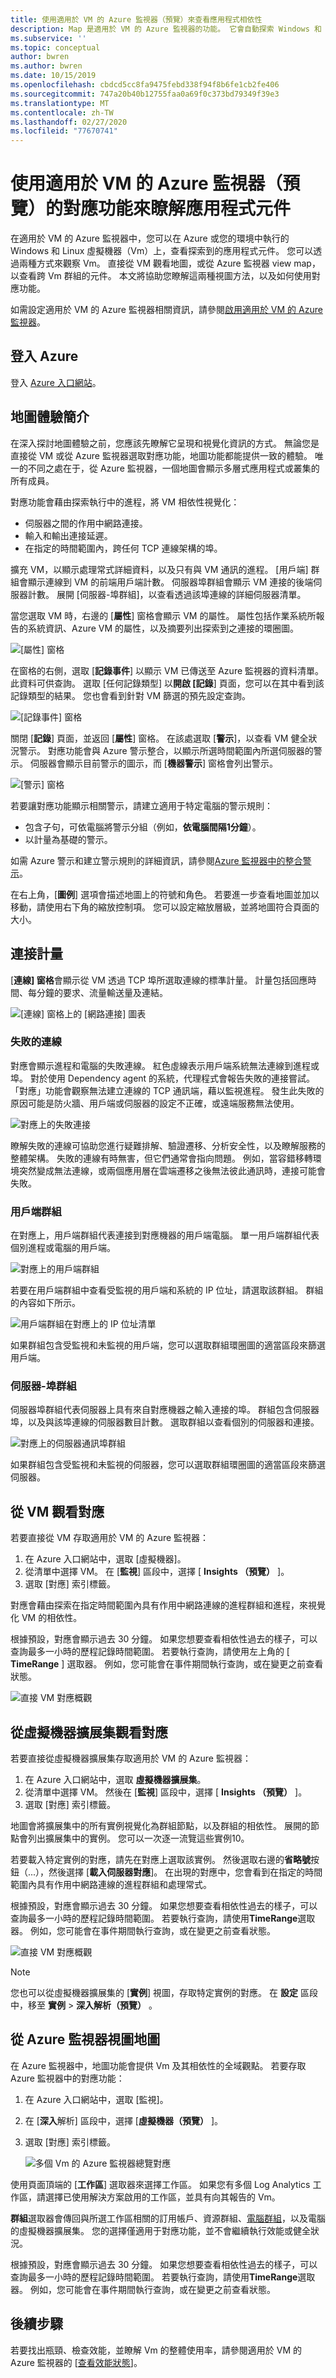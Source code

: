 ```yaml
---
title: 使用適用於 VM 的 Azure 監視器（預覽）來查看應用程式相依性
description: Map 是適用於 VM 的 Azure 監視器的功能。 它會自動探索 Windows 和 Linux 系統上的應用程式元件，並對應服務之間的通訊。 本文提供有關如何在各種情況下使用對應功能的詳細資料。
ms.subservice: ''
ms.topic: conceptual
author: bwren
ms.author: bwren
ms.date: 10/15/2019
ms.openlocfilehash: cbdcd5cc8fa9475febd338f94f8b6fe1cb2fe406
ms.sourcegitcommit: 747a20b40b12755faa0a69f0c373bd79349f39e3
ms.translationtype: MT
ms.contentlocale: zh-TW
ms.lasthandoff: 02/27/2020
ms.locfileid: "77670741"
---
```

# <a name="use-the-map-feature-of-azure-monitor-for-vms-preview-to-understand-application-components"></a>使用適用於 VM 的 Azure 監視器（預覽）的對應功能來瞭解應用程式元件
在適用於 VM 的 Azure 監視器中，您可以在 Azure 或您的環境中執行的 Windows 和 Linux 虛擬機器（Vm）上，查看探索到的應用程式元件。 您可以透過兩種方式來觀察 Vm。 直接從 VM 觀看地圖，或從 Azure 監視器 view map，以查看跨 Vm 群組的元件。 本文將協助您瞭解這兩種視圖方法，以及如何使用對應功能。 

如需設定適用於 VM 的 Azure 監視器相關資訊，請參閱[啟用適用於 VM 的 Azure 監視器](vminsights-enable-overview.md)。

## <a name="sign-in-to-azure"></a>登入 Azure
登入 [Azure 入口網站](https://portal.azure.com)。

## <a name="introduction-to-the-map-experience"></a>地圖體驗簡介
在深入探討地圖體驗之前，您應該先瞭解它呈現和視覺化資訊的方式。 無論您是直接從 VM 或從 Azure 監視器選取對應功能，地圖功能都能提供一致的體驗。 唯一的不同之處在于，從 Azure 監視器，一個地圖會顯示多層式應用程式或叢集的所有成員。

對應功能會藉由探索執行中的進程，將 VM 相依性視覺化： 

- 伺服器之間的作用中網路連接。
- 輸入和輸出連接延遲。
- 在指定的時間範圍內，跨任何 TCP 連線架構的埠。  
 
擴充 VM，以顯示處理常式詳細資料，以及只有與 VM 通訊的進程。 [用戶端] 群組會顯示連線到 VM 的前端用戶端計數。 伺服器埠群組會顯示 VM 連接的後端伺服器計數。 展開 [伺服器-埠群組]，以查看透過該埠連線的詳細伺服器清單。  

當您選取 VM 時，右邊的 [**屬性**] 窗格會顯示 VM 的屬性。 屬性包括作業系統所報告的系統資訊、Azure VM 的屬性，以及摘要列出探索到之連接的環圈圖。 

![[屬性] 窗格](./media/vminsights-maps/properties-pane-01.png)

在窗格的右側，選取 [**記錄事件**] 以顯示 VM 已傳送至 Azure 監視器的資料清單。 此資料可供查詢。  選取 [任何記錄類型] 以**開啟 [記錄**] 頁面，您可以在其中看到該記錄類型的結果。 您也會看到針對 VM 篩選的預先設定查詢。  

![[記錄事件] 窗格](./media/vminsights-maps/properties-pane-logs-01.png)

關閉 [**記錄**] 頁面，並返回 [**屬性**] 窗格。 在該處選取 [**警示**]，以查看 VM 健全狀況警示。 對應功能會與 Azure 警示整合，以顯示所選時間範圍內所選伺服器的警示。 伺服器會顯示目前警示的圖示，而 [**機器警示**] 窗格會列出警示。 

![[警示] 窗格](./media/vminsights-maps/properties-pane-alerts-01.png)

若要讓對應功能顯示相關警示，請建立適用于特定電腦的警示規則：

- 包含子句，可依電腦將警示分組（例如，**依電腦間隔1分鐘**）。
- 以計量為基礎的警示。

如需 Azure 警示和建立警示規則的詳細資訊，請參閱[Azure 監視器中的整合警示](../../azure-monitor/platform/alerts-overview.md)。

在右上角，[**圖例**] 選項會描述地圖上的符號和角色。 若要進一步查看地圖並加以移動，請使用右下角的縮放控制項。 您可以設定縮放層級，並將地圖符合頁面的大小。  

## <a name="connection-metrics"></a>連接計量
[**連線] 窗格**會顯示從 VM 透過 TCP 埠所選取連線的標準計量。 計量包括回應時間、每分鐘的要求、流量輸送量及連結。  

![[連線] 窗格上的 [網路連接] 圖表](./media/vminsights-maps/map-group-network-conn-pane-01.png)  

### <a name="failed-connections"></a>失敗的連線
對應會顯示進程和電腦的失敗連線。 紅色虛線表示用戶端系統無法連線到進程或埠。 對於使用 Dependency agent 的系統，代理程式會報告失敗的連接嘗試。 「對應」功能會觀察無法建立連線的 TCP 通訊端，藉以監視進程。 發生此失敗的原因可能是防火牆、用戶端或伺服器的設定不正確，或遠端服務無法使用。

![對應上的失敗連接](./media/vminsights-maps/map-group-failed-connection-01.png)

瞭解失敗的連線可協助您進行疑難排解、驗證遷移、分析安全性，以及瞭解服務的整體架構。 失敗的連線有時無害，但它們通常會指向問題。 例如，當容錯移轉環境突然變成無法連線，或兩個應用層在雲端遷移之後無法彼此通訊時，連接可能會失敗。

### <a name="client-groups"></a>用戶端群組
在對應上，用戶端群組代表連接到對應機器的用戶端電腦。 單一用戶端群組代表個別進程或電腦的用戶端。

![對應上的用戶端群組](./media/vminsights-maps/map-group-client-groups-01.png)

若要在用戶端群組中查看受監視的用戶端和系統的 IP 位址，請選取該群組。 群組的內容如下所示。  

![用戶端群組在對應上的 IP 位址清單](./media/vminsights-maps/map-group-client-group-iplist-01.png)

如果群組包含受監視和未監視的用戶端，您可以選取群組環圈圖的適當區段來篩選用戶端。

### <a name="server-port-groups"></a>伺服器-埠群組
伺服器埠群組代表伺服器上具有來自對應機器之輸入連接的埠。 群組包含伺服器埠，以及與該埠連線的伺服器數目計數。 選取群組以查看個別的伺服器和連接。 

![對應上的伺服器通訊埠群組](./media/vminsights-maps/map-group-server-port-groups-01.png)  

如果群組包含受監視和未監視的伺服器，您可以選取群組環圈圖的適當區段來篩選伺服器。

## <a name="view-a-map-from-a-vm"></a>從 VM 觀看對應 

若要直接從 VM 存取適用於 VM 的 Azure 監視器：

1. 在 Azure 入口網站中，選取 [虛擬機器]。 
2. 從清單中選擇 VM。 在 [**監視**] 區段中，選擇 [ **Insights （預覽）** ]。  
3. 選取 [對應] 索引標籤。

對應會藉由探索在指定時間範圍內具有作用中網路連線的進程群組和進程，來視覺化 VM 的相依性。  

根據預設，對應會顯示過去 30 分鐘。 如果您想要查看相依性過去的樣子，可以查詢最多一小時的歷程記錄時間範圍。 若要執行查詢，請使用左上角的 [ **TimeRange** ] 選取器。 例如，您可能會在事件期間執行查詢，或在變更之前查看狀態。  

![直接 VM 對應概觀](./media/vminsights-maps/map-direct-vm-01.png)

## <a name="view-a-map-from-a-virtual-machine-scale-set"></a>從虛擬機器擴展集觀看對應

若要直接從虛擬機器擴展集存取適用於 VM 的 Azure 監視器：

1. 在 Azure 入口網站中，選取 **虛擬機器擴展集**。
2. 從清單中選擇 VM。 然後在 [**監視**] 區段中，選擇 [ **Insights （預覽）** ]。  
3. 選取 [對應] 索引標籤。

地圖會將擴展集中的所有實例視覺化為群組節點，以及群組的相依性。 展開的節點會列出擴展集中的實例。 您可以一次逐一流覽這些實例10。 

若要載入特定實例的對應，請先在對應上選取該實例。 然後選取右邊的**省略號**按鈕（...），然後選擇 [**載入伺服器對應**]。 在出現的對應中，您會看到在指定的時間範圍內具有作用中網路連線的進程群組和處理常式。 

根據預設，對應會顯示過去 30 分鐘。 如果您想要查看相依性過去的樣子，可以查詢最多一小時的歷程記錄時間範圍。 若要執行查詢，請使用**TimeRange**選取器。 例如，您可能會在事件期間執行查詢，或在變更之前查看狀態。

![直接 VM 對應概觀](./media/vminsights-maps/map-direct-vmss-01.png)

>[!NOTE]
>您也可以從虛擬機器擴展集的 [**實例**] 視圖，存取特定實例的對應。 在 **設定** 區段中，移至 **實例** > **深入解析（預覽）** 。

## <a name="view-a-map-from-azure-monitor"></a>從 Azure 監視器視圖地圖

在 Azure 監視器中，地圖功能會提供 Vm 及其相依性的全域觀點。 若要存取 Azure 監視器中的對應功能：

1. 在 Azure 入口網站中，選取 [監視]。 
2. 在 [**深入**解析] 區段中，選擇 [**虛擬機器（預覽）** ]。
3. 選取 [對應] 索引標籤。

   ![多個 Vm 的 Azure 監視器總覽對應](./media/vminsights-maps/map-multivm-azure-monitor-01.png)

使用頁面頂端的 [**工作區**] 選取器來選擇工作區。 如果您有多個 Log Analytics 工作區，請選擇已使用解決方案啟用的工作區，並具有向其報告的 Vm。 

**群組**選取器會傳回與所選工作區相關的訂用帳戶、資源群組、[電腦群組](../../azure-monitor/platform/computer-groups.md)，以及電腦的虛擬機器擴展集。 您的選擇僅適用于對應功能，並不會繼續執行效能或健全狀況。

根據預設，對應會顯示過去 30 分鐘。 如果您想要查看相依性過去的樣子，可以查詢最多一小時的歷程記錄時間範圍。 若要執行查詢，請使用**TimeRange**選取器。 例如，您可能會在事件期間執行查詢，或在變更之前查看狀態。  

## <a name="next-steps"></a>後續步驟

若要找出瓶頸、檢查效能，並瞭解 Vm 的整體使用率，請參閱適用於 VM 的 Azure 監視器的 [[查看效能狀態](vminsights-performance.md)]。 
